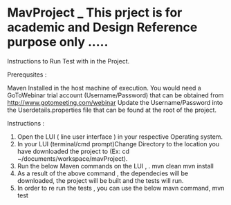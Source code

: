 # MavProject _ This prject is  for academic and Design Reference purpose only .....

Instructions to Run Test with in the Project.

Prerequsites : 

Maven Installed in the host machine of execution. 
You would need a GoToWebinar trial account (Username/Password) that can be obtained from http://www.gotomeeting.com/webinar
Update the Username/Password into the Userdetails.properties file that can be found at the root of the project.

Instructions :

1) Open the LUI ( line user interface ) in your respective Operating system.
2) In your LUI (terminal/cmd prompt)Change Directory to the location you have downloaded the project to (Ex: cd ~/documents/workspace/mavProject).
3) Run the below Maven commands on the LUI , .
     mvn clean
     mvn install
4) As a result of the above command , the dependecies will be downloaded, the project will be built and the tests will run.
5) In order to re run the tests , you can use the below mavn command,
     mvn test
    
